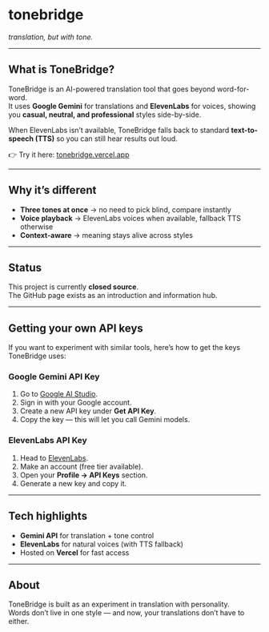 # tonebridge

*translation, but with tone.*

---

## What is ToneBridge?

ToneBridge is an AI-powered translation tool that goes beyond word-for-word.  
It uses **Google Gemini** for translations and **ElevenLabs** for voices, showing you **casual, neutral, and professional** styles side-by-side.  

When ElevenLabs isn’t available, ToneBridge falls back to standard **text-to-speech (TTS)** so you can still hear results out loud.  

👉 Try it here: [tonebridge.vercel.app](https://tonebridge.vercel.app/)

---

## Why it’s different

- **Three tones at once** → no need to pick blind, compare instantly  
- **Voice playback** → ElevenLabs voices when available, fallback TTS otherwise  
- **Context-aware** → meaning stays alive across styles  

---

## Status

This project is currently **closed source**.  
The GitHub page exists as an introduction and information hub.  

---

## Getting your own API keys

If you want to experiment with similar tools, here’s how to get the keys ToneBridge uses:

### Google Gemini API Key
1. Go to [Google AI Studio](https://ai.google.dev/).  
2. Sign in with your Google account.  
3. Create a new API key under **Get API Key**.  
4. Copy the key — this will let you call Gemini models.  

### ElevenLabs API Key
1. Head to [ElevenLabs](https://elevenlabs.io/).  
2. Make an account (free tier available).  
3. Open your **Profile → API Keys** section.  
4. Generate a new key and copy it.  

---

## Tech highlights

- **Gemini API** for translation + tone control  
- **ElevenLabs** for natural voices (with TTS fallback)  
- Hosted on **Vercel** for fast access  

---

## About

ToneBridge is built as an experiment in translation with personality.  
Words don’t live in one style — and now, your translations don’t have to either.
